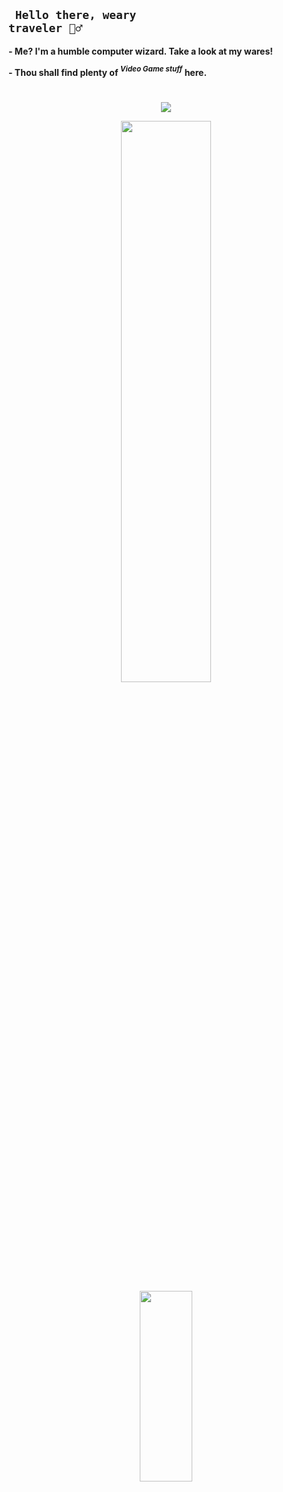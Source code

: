 ## <code> Hello there, weary traveler 🧙‍♂️ </code> 

<strong>- Me? I'm a humble computer wizard. Take a look at my wares! </strong>

<strong>- Thou shall find plenty of <em> <sup>Video Game stuff</sup> </em> here. </strong>
#
<p align="center">
  <a href="https://github.com/Schumert">
    <img src="http://github-profile-summary-cards.vercel.app/api/cards/profile-details?username=Schumert&theme=cobalt2 " />
  </a>
</p>

<div align="center">
  <a href="https://github.com/Schumert">
    <img src="https://github-readme-stats.vercel.app/api?username=Schumert&show_icons=true&theme=transparent&hide_border=true&rank_icon=github&custom_title=Stats" style="width: 48%; min-width: 300px; " />
  </a>
  <a href="https://github.com/Schumert">
    <img src="https://github-readme-stats.vercel.app/api/top-langs/?username=Schumert&show_icons=true&theme=transparent&hide_border=true" style="width: 28%; min-width: 300px;" />
  </a>
</div>

<!--
Here are some ideas to get you started:

- 🔭 I’m currently working on ...
- 🌱 I’m currently learning ...
- 👯 I’m looking to collaborate on ...
- 🤔 I’m looking for help with ...
- 💬 Ask me about ...
- 📫 How to reach me: ...
- 😄 Pronouns: ...
- ⚡ Fun fact: ...
-->
